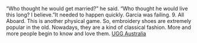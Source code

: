“Who thought he would get married?” he said. “Who thought he would live this long? I believe.”It needed to happen quickly. Garcia was failing. 9. All Aboard. This is another physical game. So, embroidery shoes are extremely popular in the old. Nowadays, they are a kind of classical fashion. More and more people begin to know and love them.
 <a href="http://www.herkesdinlesin.com/jponline.asp?cheap=shiwoxp0568/coue-dc153.html" title="UGG Australia">UGG Australia</a>
